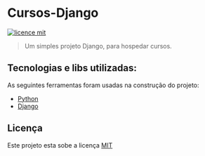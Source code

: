 # Cursos-Django

[![licence mit](https://img.shields.io/badge/licence-MIT-blue)](LICENSE)

> Um simples projeto Django, para hospedar cursos.

## Tecnologias e libs utilizadas:

As seguintes ferramentas foram usadas na construção do projeto:

- [Python](https://www.python.org/)
- [Django](https://www.djangoproject.com/)

## Licença

Este projeto esta sobe a licença [MIT](LICENSE)

